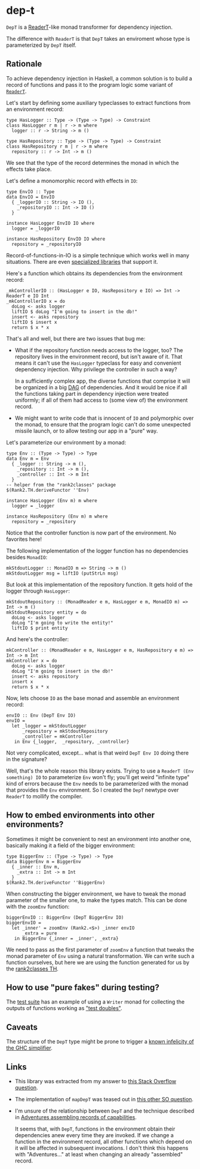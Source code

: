 # dep-t

`DepT` is a
[ReaderT](http://hackage.haskell.org/package/mtl-2.2.2/docs/Control-Monad-Reader.html)-like
monad transformer for dependency injection.

The difference with `ReaderT` is that `DepT` takes an enviroment whose type is
parameterized by `DepT` itself.

## Rationale

To achieve dependency injection in Haskell, a common solution is to build a
record of functions and pass it to the program logic some variant of
[`ReaderT`](http://hackage.haskell.org/package/mtl-2.2.2/docs/Control-Monad-Reader.html).

Let's start by defining some auxiliary typeclasses to extract functions from an
environment record:

    type HasLogger :: Type -> (Type -> Type) -> Constraint
    class HasLogger r m | r -> m where
      logger :: r -> String -> m ()

    type HasRepository :: Type -> (Type -> Type) -> Constraint
    class HasRepository r m | r -> m where
      repository :: r -> Int -> m ()

We see that the type of the record determines the monad in which the effects take place.

Let's define a monomorphic record with effects in `IO`:

    type EnvIO :: Type
    data EnvIO = EnvIO
      { _loggerIO :: String -> IO (),
        _repositoryIO :: Int -> IO ()
      }

    instance HasLogger EnvIO IO where
      logger = _loggerIO

    instance HasRepository EnvIO IO where
      repository = _repositoryIO

Record-of-functions-in-IO is a simple technique which works well in many
situations. There are even [specialized
libraries](http://hackage.haskell.org/package/rio) that support it.

Here's a function which obtains its dependencies from the environment record:

    _mkControllerIO :: (HasLogger e IO, HasRepository e IO) => Int -> ReaderT e IO Int
    _mkControllerIO x = do
      doLog <- asks logger
      liftIO $ doLog "I'm going to insert in the db!"
      insert <- asks repository
      liftIO $ insert x
      return $ x * x

That's all and well, but there are two issues that bug me:

- What if the repository function needs access to the logger, too? The
  repository lives in the environment record, but isn't aware of it. That means
  it can't use the `HasLogger` typeclass for easy and convenient dependency
  injection. Why privilege the controller in such a way?

  In a sufficiently complex app, the diverse functions that comprise it will be
  organized in a big
  [DAG](https://en.wikipedia.org/wiki/Directed_acyclic_graph) of dependencies.
  And it would be nice if all the functions taking part in dependency injection
  were treated uniformly; if all of them had access to (some view of) the
  environment record.

- We might want to write code that is innocent of `IO` and polymorphic over the
  monad, to ensure that the program logic can't do some unexpected missile
  launch, or to allow testing our app in a "pure" way. 

Let's parameterize our environment by a monad: 

    type Env :: (Type -> Type) -> Type
    data Env m = Env
      { _logger :: String -> m (),
        _repository :: Int -> m (),
        _controller :: Int -> m Int
      }
    -- helper from the "rank2classes" package
    $(Rank2.TH.deriveFunctor ''Env)

    instance HasLogger (Env m) m where
      logger = _logger

    instance HasRepository (Env m) m where
      repository = _repository

Notice that the controller function is now part of the environment. No
favorites here!

The following implementation of the logger function has no dependencies besides
`MonadIO`:

    mkStdoutLogger :: MonadIO m => String -> m ()
    mkStdoutLogger msg = liftIO (putStrLn msg)

But look at this implementation of the repository function. It gets hold of the
logger through `HasLogger`:

    mkStdoutRepository :: (MonadReader e m, HasLogger e m, MonadIO m) => Int -> m ()
    mkStdoutRepository entity = do
      doLog <- asks logger
      doLog "I'm going to write the entity!"
      liftIO $ print entity

And here's the controller:

    mkController :: (MonadReader e m, HasLogger e m, HasRepository e m) => Int -> m Int
    mkController x = do
      doLog <- asks logger
      doLog "I'm going to insert in the db!"
      insert <- asks repository
      insert x
      return $ x * x

Now, lets choose `IO` as the base monad and assemble an environment record:

    envIO :: Env (DepT Env IO)
    envIO =
      let _logger = mkStdoutLogger
          _repository = mkStdoutRepository
          _controller = mkController
       in Env {_logger,  _repository, _controller}

Not very complicated, except... what is that weird `DepT Env IO` doing there in
the signature? 

Well, that's the whole reason this library exists. Trying to use a `ReaderT
(Env something) IO` to parameterize `Env` won't fly; you'll get weird "infinite
type" kind of errors because the `Env` needs to be parameterized with the monad
that provides the `Env` environment. So I created the `DepT` newtype over
`ReaderT` to mollify the compiler.

## How to embed environments into other environments?

Sometimes it might be convenient to nest an environment into another one,
basically making it a field of the bigger environment:

    type BiggerEnv :: (Type -> Type) -> Type
    data BiggerEnv m = BiggerEnv
      { _inner :: Env m,
        _extra :: Int -> m Int
      }
    $(Rank2.TH.deriveFunctor ''BiggerEnv)

When constructing the bigger environment, we have to tweak the monad parameter
of the smaller one, to make the types match. This can be done with the
`zoomEnv` function:

    biggerEnvIO :: BiggerEnv (DepT BiggerEnv IO)
    biggerEnvIO =
      let _inner' = zoomEnv (Rank2.<$>) _inner envIO
          _extra = pure
       in BiggerEnv {_inner = _inner', _extra}

We need to pass as the first parameter of `zoomEnv` a function that tweaks the
monad parameter of `Env` using a natural transformation. We can write such a
function ourselves, but here we are using the function generated for us by the
[rank2classes
TH](http://hackage.haskell.org/package/rank2classes-1.4.1/docs/Rank2-TH.html#v:deriveFunctor).

## How to use "pure fakes" during testing?

The [test suite](./test/tests.hs) has an example of using a `Writer` monad for
collecting the outputs of functions working as ["test
doubles"](https://martinfowler.com/bliki/TestDouble.html).

## Caveats

The structure of the `DepT` type might be prone to trigger a [known infelicity
of the GHC
simplifier](https://twitter.com/DiazCarrete/status/1350116413445439493).

## Links

- This library was extracted from my answer to [this Stack Overflow
  question](https://stackoverflow.com/a/61782258/1364288).

- The implementation of `mapDepT` was teased out in [this other SO question](https://stackoverflow.com/questions/65710657/writing-a-zooming-function-for-a-readert-like-monad-transformer).

- I'm unsure of the relationship between `DepT` and the technique described in
  [Adventures assembling records of
  capabilities](https://discourse.haskell.org/t/adventures-assembling-records-of-capabilities/623). 

  It seems that, with `DepT`, functions in the environment obtain their
  dependencies anew every time they are invoked. If we change a function in the
  environment record, all other functions which depend on it will be affected
  in subsequent invocations. I don't think this happens with "Adventures..." at
  least when changing an already "assembled" record.

